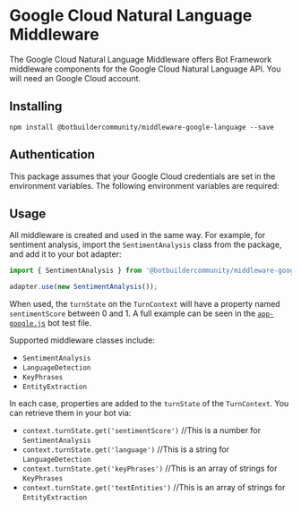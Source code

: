 # Google Cloud Natural Language Middleware

The Google Cloud Natural Language Middleware offers Bot Framework middleware components for the Google Cloud Natural Language API. You will need an Google Cloud  account.

## Installing

    npm install @botbuildercommunity/middleware-google-language --save

## Authentication

This package assumes that your Google Cloud credentials are set in the environment variables. The following environment variables are required:

## Usage

All middleware is created and used in the same way. For example, for sentiment analysis, import the `SentimentAnalysis` class from the package, and add it to your bot adapter:

```typescript
import { SentimentAnalysis } from '@botbuildercommunity/middleware-google-cloud';

adapter.use(new SentimentAnalysis());
```

When used, the `turnState` on the `TurnContext` will have a property named `sentimentScore` between 0 and 1. A full example can be seen in the [`app-google.js`](example/app-google.js) bot test file.

Supported middleware classes include:

* `SentimentAnalysis`
* `LanguageDetection`
* `KeyPhrases`
* `EntityExtraction`

In each case, properties are added to the `turnState` of the `TurnContext`. You can retrieve them in your bot via:

* `context.turnState.get('sentimentScore')` //This is a number for `SentimentAnalysis`
* `context.turnState.get('language')` //This is a string for `LanguageDetection`
* `context.turnState.get('keyPhrases')` //This is an array of strings for `KeyPhrases`
* `context.turnState.get('textEntities')` //This is an array of strings for `EntityExtraction`
